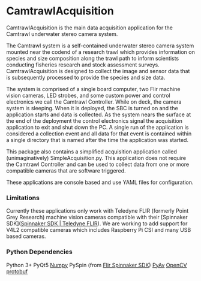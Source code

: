 # CamtrawlAcquisition

CamtrawlAcquisition is the main data acquisition application for the Camtrawl underwater stereo camera system.

The Camtrawl system is a self-contained underwater stereo camera system mounted near the codend of a research trawl which provides information on species and size composition along the trawl path to inform scientists conducting fisheries research and stock assessment surveys. CamtrawlAcquisition is designed to collect the image and sensor data that is subsequently processed to provide the species and size data.

The system is comprised of a single board computer, two Flir machine vision cameras, LED strobes, and some custom power and control electronics we call the Camtrawl Controller. While on deck, the camera system is sleeping. When it is deployed, the SBC is turned on and the application starts and data is collected. As the system nears the surface at the end of the deployment the control electronics signal the acquisition application to exit and shut down the PC. A single run of the application is considered a collection event and all data for that event is contained within a single directory that is named after the time the application was started.

This package also contains a simplified acquisition application called (unimaginatively) SimpleAcquisition.py. This application does not require the Camtrawl Controller and can be used to collect data from one or more compatible cameras that are software triggered.

These applications are console based and use YAML files for configuration.

### Limitations

Currently these applications only work with Teledyne FLIR (formerly Point Grey Research) machine vision cameras compatible with their [Spinnaker SDK]([Spinnaker SDK | Teledyne FLIR](https://www.flir.com/products/spinnaker-sdk/)).  We are working to add support for V4L2 compatible cameras which includes Raspberry Pi CSI and many USB based cameras.

### Python Dependencies

Python 3+
PyQt5
[Numpy](https://pypi.org/project/numpy/)
PySpin (from [Flir Spinnaker SDK](https://www.flir.com/support-center/iis/machine-vision/downloads/spinnaker-sdk-and-firmware-download/))
[PyAv](https://pypi.org/project/av/)
[OpenCV](https://pypi.org/project/opencv-python/)
[protobuf](https://pypi.org/project/protobuf/)
